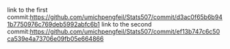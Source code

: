 link to the first commit:https://github.com/umichpengfeil/Stats507/commit/d3ac0f65b6b941b7750976c769deb5992abfc6b1
link to the second commit:https://github.com/umichpengfeil/Stats507/commit/ef13b747c6c50ca539e4a73706e09fb05e664866
